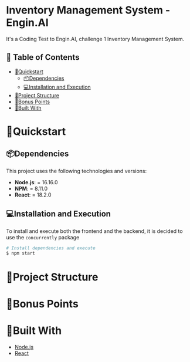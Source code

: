 # Inventory Management System - Engin.AI
It's a Coding Test to Engin.AI, challenge 1 Inventory Management System.

## 📄 Table of Contents

- [🚀Quickstart](#🚀quickstart)
    - [📦Dependencies](#📦dependencies)
    - [💻Installation and Execution](#💻installation-and-execution)
- [📂Project Structure](#📂project-structure)
- [🎁Bonus Points](#🎁bonus-points)
- [🔧Built With](#🔧built-with)

# 🚀Quickstart

## 📦Dependencies

This project uses the following technologies and versions:

- **Node.js**: = 16.16.0
- **NPM**: = 8.11.0
- **React**: = 18.2.0

## 💻Installation and Execution

To install and execute both the frontend and the backend, it is decided to use the `concurrently` package

```bash
# Install dependencies and execute
$ npm start
```

# 📂Project Structure


# 🎁Bonus Points


# 🔧Built With

* [Node.js](https://nodejs.org/es)
* [React](https://es.react.dev/)